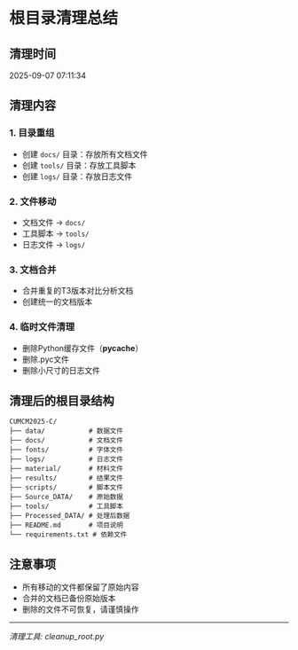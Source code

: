 # 根目录清理总结

## 清理时间
2025-09-07 07:11:34

## 清理内容

### 1. 目录重组
- 创建 `docs/` 目录：存放所有文档文件
- 创建 `tools/` 目录：存放工具脚本
- 创建 `logs/` 目录：存放日志文件

### 2. 文件移动
- 文档文件 → `docs/`
- 工具脚本 → `tools/`
- 日志文件 → `logs/`

### 3. 文档合并
- 合并重复的T3版本对比分析文档
- 创建统一的文档版本

### 4. 临时文件清理
- 删除Python缓存文件（__pycache__）
- 删除.pyc文件
- 删除小尺寸的日志文件

## 清理后的根目录结构
```
CUMCM2025-C/
├── data/           # 数据文件
├── docs/           # 文档文件
├── fonts/          # 字体文件
├── logs/           # 日志文件
├── material/       # 材料文件
├── results/        # 结果文件
├── scripts/        # 脚本文件
├── Source_DATA/    # 原始数据
├── tools/          # 工具脚本
├── Processed_DATA/ # 处理后数据
├── README.md       # 项目说明
└── requirements.txt # 依赖文件
```

## 注意事项
- 所有移动的文件都保留了原始内容
- 合并的文档已备份原始版本
- 删除的文件不可恢复，请谨慎操作

---
*清理工具: cleanup_root.py*
